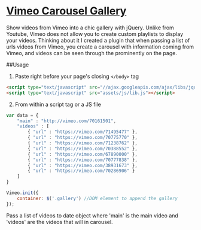 [Vimeo Carousel Gallery](http://www.pinceladasdaweb.com.br/blog/uploads/vimeo-carousel-gallery/)
======================

Show videos from Vimeo into a chic gallery with jQuery. Unlike from Youtube, Vimeo does not allow you to create custom playlists to display your videos. Thinking about it I created a plugin that when passing a list of urls videos from Vimeo, you create a carousel with information coming from Vimeo, and videos can be seen through the prominently on the page.

##Usage

1. Paste right before your page's closing `</body>` tag

```html
<script type="text/javascript" src="//ajax.googleapis.com/ajax/libs/jquery/2.0.0/jquery.min.js"></script>
<script type="text/javascript" src="assets/js/lib.js"></script>
```

2. From within a script tag or a JS file

```javascript
var data = {
    "main" : "http://vimeo.com/70161501",
    "videos" : [
        { "url" : "https://vimeo.com/71495477" },
        { "url" : "https://vimeo.com/70775770" },
        { "url" : "https://vimeo.com/71238762" },
        { "url" : "https://vimeo.com/70388552" },
        { "url" : "https://vimeo.com/67890000" },
        { "url" : "https://vimeo.com/70777838" },
        { "url" : "https://vimeo.com/38931673" },
        { "url" : "https://vimeo.com/70286906" }
    ]
}

Vimeo.init({
    container: $('.gallery') //DOM element to append the gallery
});
```
Pass a list of videos to date object where 'main' is the main video and 'videos' are the videos that will in carousel.
